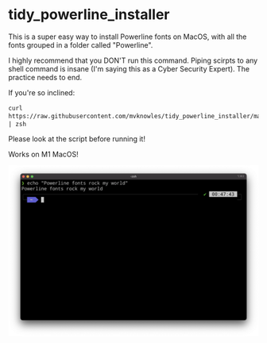 # tidy_powerline_installer

This is a super easy way to install Powerline fonts on MacOS, with all the fonts grouped in a folder called "Powerline".

I highly recommend that you DON'T run this command. Piping scirpts to any shell command is insane (I'm saying this as a Cyber Security Expert). The practice needs to end.

If you're so inclined:

```
curl https://raw.githubusercontent.com/mvknowles/tidy_powerline_installer/master/install.sh | zsh
```

Please look at the script before running it!

Works on M1 MacOS!

![powerline](powerline.png "powerline")
